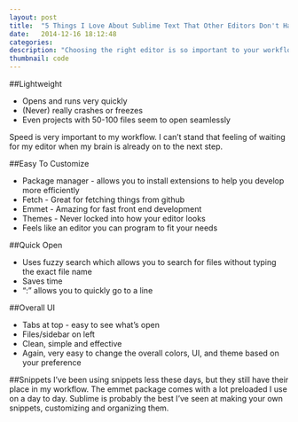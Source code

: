 ```yaml
---
layout: post
title:  "5 Things I Love About Sublime Text That Other Editors Don't Have"
date:   2014-12-16 18:12:48
categories:
description: "Choosing the right editor is so important to your workflow. A list of 5 Things I Love About Sublime Text That Other Editors Don't Have."
thumbnail: code
---
```


##Lightweight
- Opens and runs very quickly
- (Never) really crashes or freezes
- Even projects with 50-100 files seem to open seamlessly

Speed is very important to my workflow. I can’t stand that feeling of waiting for my editor when my brain is already on to the next step.

##Easy To Customize
- Package manager - allows you to install extensions to help you develop more efficiently
- Fetch - Great for fetching things from github
- Emmet - Amazing for fast front end development
- Themes - Never locked into how your editor looks
- Feels like an editor you can program to fit your needs

##Quick Open
- Uses fuzzy search which allows you to search for files without typing the exact file name
- Saves time
- “:” allows you to quickly go to a line

##Overall UI
- Tabs at top - easy to see what’s open
- Files/sidebar on left
- Clean, simple and effective
- Again, very easy to change the overall colors, UI, and theme based on your preference

##Snippets
I’ve been using snippets less these days, but they still have their place in my workflow. The emmet package comes with a lot preloaded I use on a day to day. Sublime is probably the best I’ve seen at making your own snippets, customizing and organizing them.